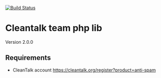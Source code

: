 [![Build Status](https://travis-ci.org/CleanTalk/cleantalk-php-lib.svg?branch=master)](https://travis-ci.org/CleanTalk/cleantalk-php-lib)

# Cleantalk team php lib
Version 2.0.0

## Requirements

* CleanTalk account https://cleantalk.org/register?product=anti-spam